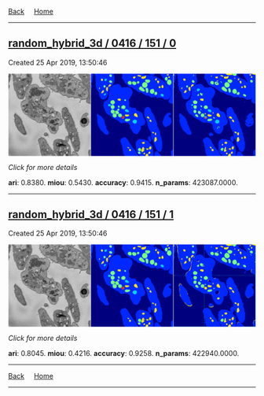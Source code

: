 
[Back](..)&nbsp;&nbsp;&nbsp;&nbsp;&nbsp;[Home](https://leapmanlab.github.io/snapshots)

---

<div class="summary"><a href="0"><h2>random_hybrid_3d / 0416 / 151 / 0</h2></a><p>Created 25 Apr 2019, 13:50:46
</p><a href="0"><img src="0/media/summary.png" align="center"></a><p>
<i>Click for more details</i>
</p></div>

**ari**: 0.8380. **miou**: 0.5430. **accuracy**: 0.9415. **n_params**: 423087.0000. 

---

<div class="summary"><a href="1"><h2>random_hybrid_3d / 0416 / 151 / 1</h2></a><p>Created 25 Apr 2019, 13:50:46
</p><a href="1"><img src="1/media/summary.png" align="center"></a><p>
<i>Click for more details</i>
</p></div>

**ari**: 0.8045. **miou**: 0.4216. **accuracy**: 0.9258. **n_params**: 422940.0000. 

---

[Back](..)&nbsp;&nbsp;&nbsp;&nbsp;&nbsp;[Home](https://leapmanlab.github.io/snapshots)

---